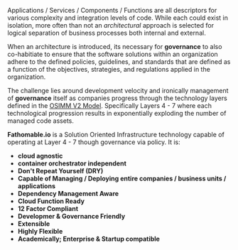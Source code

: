 Applications / Services / Components / Functions are all descriptors for various complexity and integration levels of code. While each could exist in isolation, more often than not an _architectural_ approach is selected for logical separation of business processes both internal and external.

When an architecture is introduced, its necessary for **governance** to also co-habitiate to ensure that the software solutions within an organization adhere to the defined policies, guidelines, and standards that are defined as a function of the objectives, strategies, and regulations applied in the organization.

The challenge lies around development velocity and ironically management of **governance** itself as companies progress through the technology layers defined in the [OSIMM V2 Model](http://www.opengroup.org/soa/source-book/osimmv2/p2.htm). Specifically Layers 4 - 7 where each technological progression results in exponentially exploding the number of managed code assets.

**Fathomable.io** is a Solution Oriented Infrastructure technology capable of operating at Layer 4 - 7 though governance via policy. It is:

- **cloud agnostic**
- **container orchestrator independent**
- **Don't Repeat Yourself (DRY)**
- **Capable of Managing / Deploying entire companies / business units / applications**
- **Dependency Management Aware**
- **Cloud Function Ready**
- **12 Factor Compliant**
- **Developmer & Governance Friendly**
- **Extensible**
- **Highly Flexible**
- **Academically; Enterprise & Startup compatible**

